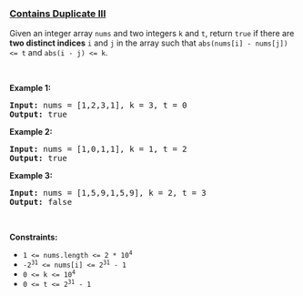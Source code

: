 ### [Contains Duplicate III](https://leetcode.com/problems/contains-duplicate-iii)

<p>Given an integer array <code>nums</code> and two integers <code>k</code> and <code>t</code>, return <code>true</code> if there are <strong>two distinct indices</strong> <code>i</code> and <code>j</code> in the array such that <code>abs(nums[i] - nums[j]) &lt;= t</code> and <code>abs(i - j) &lt;= k</code>.</p>

<p>&nbsp;</p>
<p><strong>Example 1:</strong></p>
<pre><strong>Input:</strong> nums = [1,2,3,1], k = 3, t = 0
<strong>Output:</strong> true
</pre><p><strong>Example 2:</strong></p>
<pre><strong>Input:</strong> nums = [1,0,1,1], k = 1, t = 2
<strong>Output:</strong> true
</pre><p><strong>Example 3:</strong></p>
<pre><strong>Input:</strong> nums = [1,5,9,1,5,9], k = 2, t = 3
<strong>Output:</strong> false
</pre>
<p>&nbsp;</p>
<p><strong>Constraints:</strong></p>

<ul>
	<li><code>1 &lt;= nums.length &lt;= 2 * 10<sup>4</sup></code></li>
	<li><code>-2<sup>31</sup> &lt;= nums[i] &lt;= 2<sup>31</sup> - 1</code></li>
	<li><code>0 &lt;= k &lt;= 10<sup>4</sup></code></li>
	<li><code>0 &lt;= t &lt;= 2<sup>31</sup> - 1</code></li>
</ul>
